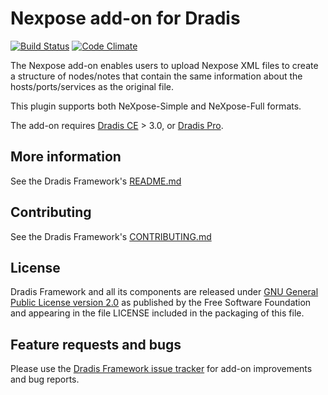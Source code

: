 # Nexpose add-on for Dradis

[![Build Status](https://secure.travis-ci.org/dradis/dradis-nexpose.png?branch=master)](http://travis-ci.org/dradis/dradis-nexpose) [![Code Climate](https://codeclimate.com/github/dradis/dradis-nexpose.png)](https://codeclimate.com/github/dradis/dradis-nexpose.png)

The Nexpose add-on enables users to upload Nexpose XML files to create a structure of nodes/notes that contain the same information about the hosts/ports/services as the original file.

This plugin supports both NeXpose-Simple and NeXpose-Full formats.

The add-on requires [Dradis CE](https://dradisframework.org/) > 3.0, or [Dradis Pro](https://dradisframework.com/pro/).


## More information

See the Dradis Framework's [README.md](https://github.com/dradis/dradis-ce/blob/develop/README.md)


## Contributing

See the Dradis Framework's [CONTRIBUTING.md](https://github.com/dradis/dradis-ce/blob/develop/CONTRIBUTING.md)


## License

Dradis Framework and all its components are released under [GNU General Public License version 2.0](http://www.gnu.org/licenses/old-licenses/gpl-2.0.html) as published by the Free Software Foundation and appearing in the file LICENSE included in the packaging of this file.


## Feature requests and bugs

Please use the [Dradis Framework issue tracker](https://github.com/dradis/dradis-ce/issues) for add-on improvements and bug reports.
